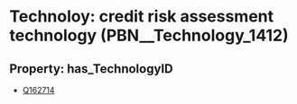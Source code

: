 # Technoloy: __credit risk assessment technology__ (PBN__Technology_1412)

## Property: has_TechnologyID

* [Q162714](Q162714)

